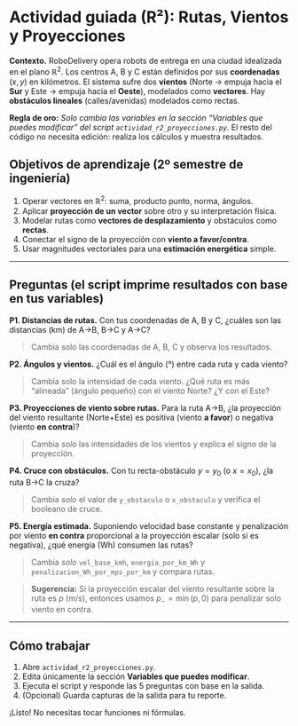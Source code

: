 # Actividad guiada (R²): Rutas, Vientos y Proyecciones

**Contexto.** RoboDelivery opera robots de entrega en una ciudad idealizada en el plano $\mathbb{R}^2$.
Los centros A, B y C están definidos por sus **coordenadas** $(x,y)$ en kilómetros.
El sistema sufre dos **vientos** (Norte → empuja hacia el **Sur** y Este → empuja hacia el **Oeste**), modelados como **vectores**.
Hay **obstáculos lineales** (calles/avenidas) modelados como rectas.

**Regla de oro:** *Solo cambia las variables en la sección “Variables que puedes modificar” del script `actividad_r2_proyecciones.py`.*
El resto del código no necesita edición: realiza los cálculos y muestra resultados.

## Objetivos de aprendizaje (2º semestre de ingeniería)
1. Operar vectores en $\mathbb{R}^2$: suma, producto punto, norma, ángulos.
2. Aplicar **proyección de un vector** sobre otro y su interpretación física.
3. Modelar rutas como **vectores de desplazamiento** y obstáculos como **rectas**.
4. Conectar el signo de la proyección con **viento a favor/contra**.
5. Usar magnitudes vectoriales para una **estimación energética** simple.

---

## Preguntas (el script imprime resultados con base en tus variables)

**P1. Distancias de rutas.** Con tus coordenadas de A, B y C, ¿cuáles son las distancias (km) de A→B, B→C y A→C?
> Cambia solo las coordenadas de A, B, C y observa los resultados.

**P2. Ángulos y vientos.** ¿Cuál es el ángulo (°) entre cada ruta y cada viento?
> Cambia solo la intensidad de cada viento. ¿Qué ruta es más “alineada” (ángulo pequeño) con el viento Norte? ¿Y con el Este?

**P3. Proyecciones de viento sobre rutas.** Para la ruta A→B, ¿la proyección del viento resultante (Norte+Este) es positiva (viento **a favor**) o negativa (viento **en contra**)?
> Cambia *solo* las intensidades de los vientos y explica el signo de la proyección.

**P4. Cruce con obstáculos.** Con tu recta-obstáculo $y = y_0$ (o $x = x_0$), ¿la ruta B→C la cruza?
> Cambia *solo* el valor de `y_obstaculo` o `x_obstaculo` y verifica el booleano de cruce.

**P5. Energía estimada.** Suponiendo velocidad base constante y penalización por viento **en contra** proporcional a la proyección escalar (solo si es negativa), ¿qué energía (Wh) consumen las rutas?
> Cambia *solo* `vel_base_kmh`, `energia_por_km_Wh` y `penalizacion_Wh_por_mps_por_km` y compara rutas.

> **Sugerencia:** Si la proyección escalar del viento resultante sobre la ruta es $p$ (m/s), entonces usamos $p_-= \min(p,0)$ para penalizar solo viento en contra.

---

## Cómo trabajar
1. Abre `actividad_r2_proyecciones.py`.
2. Edita únicamente la sección **Variables que puedes modificar**.
3. Ejecuta el script y responde las 5 preguntas con base en la salida.
4. (Opcional) Guarda capturas de la salida para tu reporte.

¡Listo! No necesitas tocar funciones ni fórmulas.